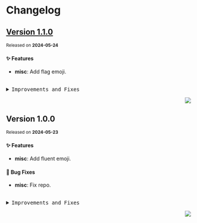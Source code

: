 <a name="readme-top"></a>

# Changelog

## [Version&nbsp;1.1.0](https://github.com/lobehub/fluent-emoji/compare/@lobehub/fluent-emoji-flat@1.0.0...@lobehub/fluent-emoji-flat@1.1.0)
<sup>Released on **2024-05-24**</sup>


#### ✨ Features

- **misc**: Add flag emoji.


<br/>



<details>
<summary><kbd>Improvements and Fixes</kbd></summary>



#### What's improved

* **misc**: Add flag emoji ([19f61d9](https://github.com/lobehub/fluent-emoji/commit/19f61d9))

</details>


<div align="right">

[![](https://img.shields.io/badge/-BACK_TO_TOP-151515?style=flat-square)](#readme-top)

</div>

## Version&nbsp;1.0.0
<sup>Released on **2024-05-23**</sup>


#### ✨ Features

- **misc**: Add fluent emoji.


#### 🐛 Bug Fixes

- **misc**: Fix repo.


<br/>



<details>
<summary><kbd>Improvements and Fixes</kbd></summary>



#### What's improved

* **misc**: Add fluent emoji ([7ed3083](https://github.com/lobehub/fluent-emoji/commit/7ed3083))



#### What's fixed

* **misc**: Fix repo ([514d6b7](https://github.com/lobehub/fluent-emoji/commit/514d6b7))

</details>


<div align="right">

[![](https://img.shields.io/badge/-BACK_TO_TOP-151515?style=flat-square)](#readme-top)

</div>
